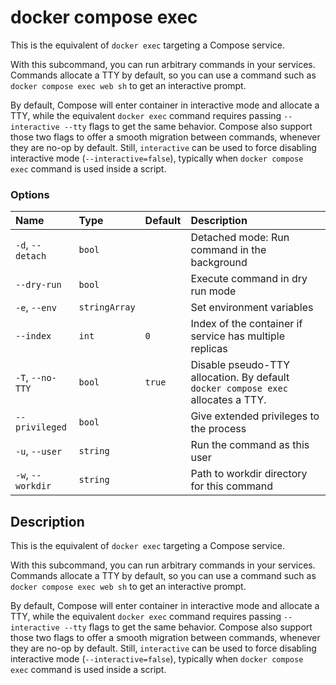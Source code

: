 # docker compose exec

<!---MARKER_GEN_START-->
This is the equivalent of `docker exec` targeting a Compose service.

With this subcommand, you can run arbitrary commands in your services. Commands allocate a TTY by default, so
you can use a command such as `docker compose exec web sh` to get an interactive prompt.

By default, Compose will enter container in interactive mode and allocate a TTY, while the equivalent `docker exec`
command requires passing `--interactive --tty` flags to get the same behavior. Compose also support those two flags
to offer a smooth migration between commands, whenever they are no-op by default. Still, `interactive` can be used to
force disabling interactive mode (`--interactive=false`), typically when `docker compose exec` command is used inside
a script.

### Options

| Name              | Type          | Default | Description                                                                      |
|:------------------|:--------------|:--------|:---------------------------------------------------------------------------------|
| `-d`, `--detach`  | `bool`        |         | Detached mode: Run command in the background                                     |
| `--dry-run`       | `bool`        |         | Execute command in dry run mode                                                  |
| `-e`, `--env`     | `stringArray` |         | Set environment variables                                                        |
| `--index`         | `int`         | `0`     | Index of the container if service has multiple replicas                          |
| `-T`, `--no-TTY`  | `bool`        | `true`  | Disable pseudo-TTY allocation. By default `docker compose exec` allocates a TTY. |
| `--privileged`    | `bool`        |         | Give extended privileges to the process                                          |
| `-u`, `--user`    | `string`      |         | Run the command as this user                                                     |
| `-w`, `--workdir` | `string`      |         | Path to workdir directory for this command                                       |


<!---MARKER_GEN_END-->

## Description

This is the equivalent of `docker exec` targeting a Compose service.

With this subcommand, you can run arbitrary commands in your services. Commands allocate a TTY by default, so
you can use a command such as `docker compose exec web sh` to get an interactive prompt.

By default, Compose will enter container in interactive mode and allocate a TTY, while the equivalent `docker exec` 
command requires passing `--interactive --tty` flags to get the same behavior. Compose also support those two flags
to offer a smooth migration between commands, whenever they are no-op by default. Still, `interactive` can be used to 
force disabling interactive mode (`--interactive=false`), typically when `docker compose exec` command is used inside 
a script.